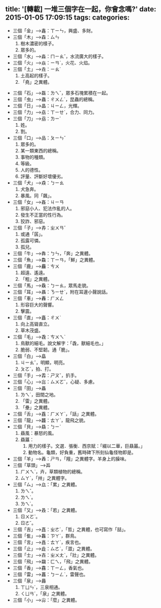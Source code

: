 title: '[轉載] 一堆三個字在一起，你會念嗎?'
date: 2015-01-05 17:09:15
tags:
categories:
---

* 三個「金」-->鑫：ㄒㄧㄣ，興盛、多財。
* 三個「木」-->森：ㄙㄣ
	1. 樹木濃密的樣子。
	2. 眾多的。
* 三個「水」-->淼：ㄇㄧㄠˇ，水流廣大的樣子。
* 三個「火」-->焱：ㄧㄢˋ，火花、火焰。
* 三個「土」-->垚：ㄧㄠˊ
	1. 土高起的樣子。
	2. 「堯」之異體。

<!-- more -->

* 三個「石」-->磊：ㄌㄟˇ，眾多石塊累積在一起。
* 三個「虫」-->蟲：ㄔㄨㄥˊ，昆蟲的總稱。
* 三個「日」-->晶：ㄐㄧㄥ，光輝。
* 三個「力」-->劦：ㄒㄧㄝˊ，合力、同力。
* 三個「刀」-->刕：ㄌㄧˊ
	1. 姓。
	2. 割。
* 三個「口」-->品：ㄆㄧㄣˇ
	1. 眾多的。
	2. 某一類東西的總稱。
	3. 事物的種類。
	4. 等級。
	5. 人的德性。
	6. 評量、評斷好壞優劣。
* 三個「犬」-->猋：ㄅㄧㄠ
	1. 犬急奔。
	2. 暴風。同「飆」。
* 三個「女」-->姦：ㄐㄧㄢ
	1. 邪惡小人、犯法作亂的人。
	2. 發生不正當的性行為。
	3. 狡詐、邪惡。
* 三個「子」-->孨：ㄓㄨㄢˇ
	1. 或通「孱」。
	2. 孤露可憐。
	3. 孤兒。
* 三個「牛」-->犇：ㄅㄣ，「奔」之異體。
* 三個「魚」-->鱻：ㄒㄧㄢ，「鮮」之異體。
* 三個「鹿」-->麤：ㄘㄨ
	1. 超遠、遙遠。
	2. 「粗」之異體。
* 三個「馬」-->驫：ㄅㄧㄠ，眾馬走貌。
* 三個「耳」-->聶：ㄋㄧㄝˋ，附在耳邊小聲說話。
* 三個「車」-->轟：ㄏㄨㄥ
	1. 形容巨大的聲響。
	2. 擊震。
* 三個「直」-->矗：ㄔㄨˋ
	1. 向上高聳直立。
	2. 草木茂盛。
* 三個「毛」-->毳：ㄘㄨㄟˋ
	1. 鳥獸的細毛。說文解字：「毳，獸細毛也。」
	2. 脆弱、不堅韌。通「脆」。
* 三個「白」-->皛
	1. ㄐㄧㄠˇ，明顯，明亮。
	2. ㄆㄛˋ，拍、打。
* 三個「手」-->掱：ㄕㄡˇ，扒手。
* 三個「心」-->惢：ㄙㄨㄛˇ，心疑、多慮。
* 三個「田」-->畾
	1. ㄌㄟˊ，田間之地。
	2. 「雷」之異體。
	3. 「壘」之異體。
* 三個「舌」-->舙：ㄏㄨㄚˋ，「話」之異體。
* 三個「龍」-->龘：ㄊㄚˋ，龍飛之貌。
* 三個「貝」-->贔：ㄅㄧˋ
	1. 贔風：暴怒的風。
	2. 贔屭：
		1. 用力的樣子。文選．張衡．西京賦：「綴以二華，巨贔屭。」
		2. 動物名。龜類，好負重，舊時碑下所刻仙龜怪物即是。
* 三個「羊」-->羴：ㄕㄢ，「羶」之異體字。羊身上的臊味。
* 三個「草頭」-->芔
	1. ㄏㄨㄟˋ，卉，草類植物的總稱。
	2. ㄙㄚˋ，「卅」之異體字。
* 三個「ㄙ」-->厽：「累」之異體。
	1. ㄌㄟˇ。
	2. ㄌㄟˋ。
	3. ㄌㄟˊ。
* 三個「又」-->叒：「若」之異體。
	1. ㄖㄨㄛˋ。
	2. ㄖㄜˇ。
* 三個「吉」-->嚞：ㄓㄜˊ，「哲」之異體，也可寫作「喆」。
* 三個「隹」-->雥：ㄗㄚˊ，群鳥。
* 三個「言」-->譶：ㄊㄚˋ，疾言也。
* 三個「止」-->歮：ㄙㄜˋ，「澀」之異體。
* 三個「士」-->壵：ㄓㄨㄤˋ，「壯」之異體。
* 三個「飛」-->飝：ㄈㄟ，「飛」之異體。
* 三個「香」-->馫：ㄒㄧㄥ，香氣也。
* 三個「雷」-->靐：ㄅㄧㄥˋ，雷聲也。
* 三個「泉」-->灥
	1. ㄒㄩㄣˊ，三泉相通。
	2. ㄑㄩㄢˊ，「泉」之異體。
* 三個「小」-->尛：「麼」之異體。